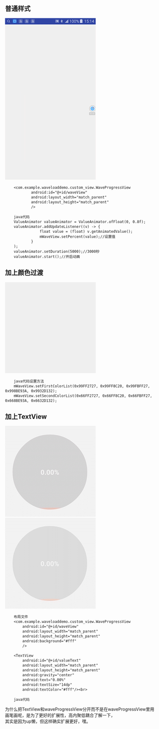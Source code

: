 普通样式
--------
![image](https://github.com/bouquet12138/pictureLibrary/blob/master/waveLoadNormal.gif)<br>

		<com.example.waveloaddemo.custom_view.WaveProgressView
				android:id="@+id/waveView"
				android:layout_width="match_parent"
				android:layout_height="match_parent"
				/>
				
		java代码
		ValueAnimator valueAnimator = ValueAnimator.ofFloat(0, 0.8f);
        valueAnimator.addUpdateListener((v) -> {
                    float value = (float) v.getAnimatedValue();
                    mWaveView.setPercent(value);//设置值
                }
        );
        valueAnimator.setDuration(5000);//3000秒
        valueAnimator.start();//开启动画

加上颜色过渡
------------
![image](https://github.com/bouquet12138/pictureLibrary/blob/master/gradualChangeWaveLoad.gif)<br>

		java代码设置方法
		mWaveView.setFirstColorList(0x99FF2727, 0x99FF8C20, 0x99FBFF27, 0x998BE93A, 0x9932D132);
        mWaveView.setSecondColorList(0x66FF2727, 0x66FF8C20, 0x66FBFF27, 0x668BE93A, 0x6632D132);

加上TextView
------------
![image](https://github.com/bouquet12138/pictureLibrary/blob/master/waveLoad90.gif)
![image](https://github.com/bouquet12138/pictureLibrary/blob/master/waveLoad100.gif)<br>
		
		布局文件
		<com.example.waveloaddemo.custom_view.WaveProgressView
			android:id="@+id/waveView"
			android:layout_width="match_parent"
			android:layout_height="match_parent"
			android:background="#fff"
			/>

		<TextView
			android:id="@+id/valueText"
			android:layout_width="match_parent"
			android:layout_height="match_parent"
			android:gravity="center"
			android:text="0.00%"
			android:textSize="14dp"
			android:textColor="#fff"/><br>
			
		java代码
		
			
为什么把TextView和waveProgressView分开而不是在waveProgressView里用画笔画呢，是为了更好的扩展性，高内聚低耦合了解一下，<br>
其实是因为up懒，但这样确实扩展更好，嘿。<br>

		

		